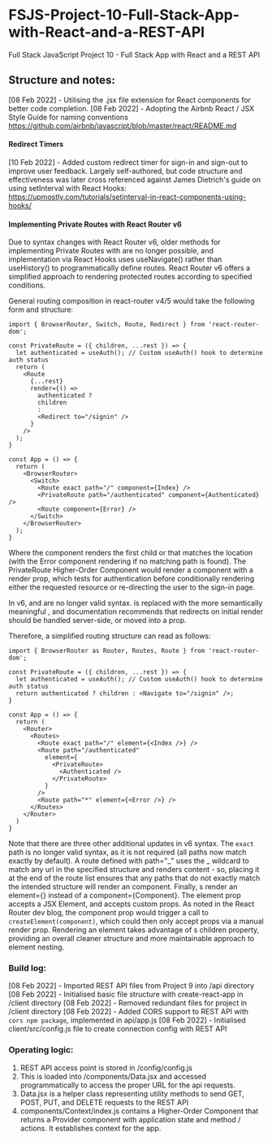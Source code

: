 # FSJS-Project-10-Full-Stack-App-with-React-and-a-REST-API

Full Stack JavaScript Project 10 - Full Stack App with React and a REST API

## Structure and notes:

[08 Feb 2022] - Utilising the .jsx file extension for React components for better code completion.
[08 Feb 2022] - Adopting the Airbnb React / JSX Style Guide for naming conventions https://github.com/airbnb/javascript/blob/master/react/README.md

#### Redirect Timers

[10 Feb 2022] - Added custom redirect timer for sign-in and sign-out to improve user feedback. Largely self-authored, but code structure and effectiveness was later cross referenced against James Dietrich's guide on using setInterval with React Hooks: https://upmostly.com/tutorials/setinterval-in-react-components-using-hooks/

#### Implementing Private Routes with React Router v6

Due to syntax changes with React Router v6, older methods for implementing Private Routes with <Redirect /> are no longer possible, and implementation via React Hooks uses useNavigate() rather than useHistory() to programmatically define routes. React Router v6 offers a simplified approach to rendering protected routes according to specified conditions.

General routing composition in react-router v4/5 would take the following form and structure:

```
import { BrowserRouter, Switch, Route, Redirect } from 'react-router-dom';

const PrivateRoute = ({ children, ...rest }) => {
  let authenticated = useAuth(); // Custom useAuth() hook to determine auth status
  return (
    <Route
      {...rest}
      render={() =>
        authenticated ?
        children
        :
        <Redirect to="/signin" />
      }
    />
  );
}

const App = () => {
  return (
    <BrowserRouter>
      <Switch>
        <Route exact path="/" component={Index} />
        <PrivateRoute path="/authenticated" component={Authenticated} />
        <Route component={Error} />
      </Switch>
    </BrowserRouter>
  );
}

```

Where the <Switch> component renders the first child <Route> or <Redirect> that matches the location (with the Error component rendering if no matching path is found). The PrivateRoute Higher-Order Component would render a <Route> component with a render prop, which tests for authentication before conditionally rendering either the requested resource or re-directing the user to the sign-in page.

In v6, <Switch> and <Redirect> are no longer valid syntax. <Switch> is replaced with the more semantically meaningful <Routes>, and documentation recommends that redirects on initial render should be handled server-side, or moved into a <Route render> prop.

Therefore, a simplified routing structure can read as follows:

```
import { BrowserRouter as Router, Routes, Route } from 'react-router-dom';

const PrivateRoute = ({ children, ...rest }) => {
  let authenticated = useAuth(); // Custom useAuth() hook to determine auth status
  return authenticated ? children : <Navigate to="/signin" />;
}

const App = () => {
  return (
    <Router>
      <Routes>
        <Route exact path="/" element={<Index />} />
        <Route path="/authenticated"
          element={
            <PrivateRoute>
              <Authenticated />
            </PrivateRoute>
          }
        />
        <Route path="*" element={<Error />} />
      </Routes>
    </Router>
  )
}
```

Note that there are three other additional updates in v6 syntax. The `exact` path is no longer valid syntax, as it is not required (all paths now match exactly by default). A route defined with path="_" uses the _ wildcard to match any url in the specified structure and renders content - so, placing it at the end of the route list ensures that any paths that do not exactly match the intended structure will render an <Error /> component. Finally, <Route>s render an element={<Element />} instead of a component={Component}. The element prop accepts a JSX Element, and accepts custom props. As noted in the React Router dev blog, the component prop would trigger a call to `createElement(component)`, which could then only accept props via a manual render prop. Rendering an element takes advantage of <Route>s children property, providing an overall cleaner structure and more maintainable approach to element nesting.

### Build log:

[08 Feb 2022] - Imported REST API files from Project 9 into /api directory
[08 Feb 2022] - Initialised basic file structure with create-react-app in /client directory
[08 Feb 2022] - Removed redundant files for project in /client directory
[08 Feb 2022] - Added CORS support to REST API with `cors npm package`, implemented in api/app.js
[08 Feb 2022] - Initialised client/src/config.js file to create connection config with REST API

### Operating logic:

1. REST API access point is stored in /config/config.js
2. This is loaded into /components/Data.jsx and accessed programmatically to access the proper URL for the api requests.
3. Data.jsx is a helper class representing utility methods to send GET, POST, PUT, and DELETE requests to the REST API
4. components/Context/index.js contains a Higher-Order Component that returns a Provider component with application state and method / actions. It establishes context for the app.
